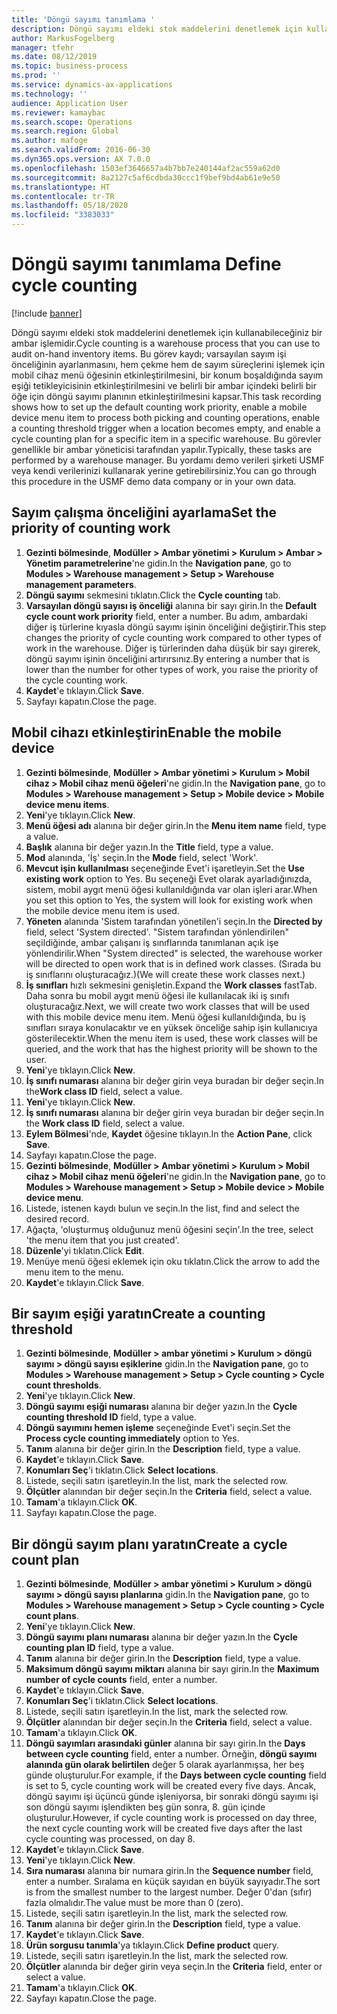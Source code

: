 ```yaml
---
title: 'Döngü sayımı tanımlama '
description: Döngü sayımı eldeki stok maddelerini denetlemek için kullanabileceğiniz bir ambar işlemidir.
author: MarkusFogelberg
manager: tfehr
ms.date: 08/12/2019
ms.topic: business-process
ms.prod: ''
ms.service: dynamics-ax-applications
ms.technology: ''
audience: Application User
ms.reviewer: kamaybac
ms.search.scope: Operations
ms.search.region: Global
ms.author: mafoge
ms.search.validFrom: 2016-06-30
ms.dyn365.ops.version: AX 7.0.0
ms.openlocfilehash: 1503ef3646657a4b7bb7e240144af2ac559a62d0
ms.sourcegitcommit: 8a2127c5af6cdbda30ccc1f9bef9bd4ab61e9e50
ms.translationtype: HT
ms.contentlocale: tr-TR
ms.lasthandoff: 05/18/2020
ms.locfileid: "3383033"
---
```

# <a name="define-cycle-counting"></a><span data-ttu-id="2ebd4-103">Döngü sayımı tanımlama </span><span class="sxs-lookup"><span data-stu-id="2ebd4-103">Define cycle counting</span></span> 

[!include [banner](../../includes/banner.md)]

<span data-ttu-id="2ebd4-104">Döngü sayımı eldeki stok maddelerini denetlemek için kullanabileceğiniz bir ambar işlemidir.</span><span class="sxs-lookup"><span data-stu-id="2ebd4-104">Cycle counting is a warehouse process that you can use to audit on-hand inventory items.</span></span> <span data-ttu-id="2ebd4-105">Bu görev kaydı; varsayılan sayım işi önceliğinin ayarlanmasını, hem çekme hem de sayım süreçlerini işlemek için mobil cihaz menü öğesinin etkinleştirilmesini, bir konum boşaldığında sayım eşiği tetikleyicisinin etkinleştirilmesini ve belirli bir ambar içindeki belirli bir öğe için döngü sayımı planının etkinleştirilmesini kapsar.</span><span class="sxs-lookup"><span data-stu-id="2ebd4-105">This task recording shows how to set up the default counting work priority, enable a mobile device menu item to process both picking and counting operations, enable a counting threshold trigger when a location becomes empty, and enable a cycle counting plan for a specific item in a specific warehouse.</span></span> <span data-ttu-id="2ebd4-106">Bu görevler genellikle bir ambar yöneticisi tarafından yapılır.</span><span class="sxs-lookup"><span data-stu-id="2ebd4-106">Typically, these tasks are performed by a warehouse manager.</span></span> <span data-ttu-id="2ebd4-107">Bu yordamı demo verileri şirketi USMF veya kendi verilerinizi kullanarak yerine getirebilirsiniz.</span><span class="sxs-lookup"><span data-stu-id="2ebd4-107">You can go through this procedure in the USMF demo data company or in your own data.</span></span>


## <a name="set-the-priority-of-counting-work"></a><span data-ttu-id="2ebd4-108">Sayım çalışma önceliğini ayarlama</span><span class="sxs-lookup"><span data-stu-id="2ebd4-108">Set the priority of counting work</span></span>
1. <span data-ttu-id="2ebd4-109">**Gezinti bölmesinde**, **Modüller > Ambar yönetimi > Kurulum > Ambar > Yönetim parametrelerine**'ne gidin.</span><span class="sxs-lookup"><span data-stu-id="2ebd4-109">In the **Navigation pane**, go to **Modules > Warehouse management > Setup > Warehouse management parameters**.</span></span>
2. <span data-ttu-id="2ebd4-110">**Döngü sayımı** sekmesini tıklatın.</span><span class="sxs-lookup"><span data-stu-id="2ebd4-110">Click the **Cycle counting** tab.</span></span>
3. <span data-ttu-id="2ebd4-111">**Varsayılan döngü sayısı iş önceliği** alanına bir sayı girin.</span><span class="sxs-lookup"><span data-stu-id="2ebd4-111">In the **Default cycle count work priority** field, enter a number.</span></span> <span data-ttu-id="2ebd4-112">Bu adım, ambardaki diğer iş türlerine kıyasla döngü sayımı işinin önceliğini değiştirir.</span><span class="sxs-lookup"><span data-stu-id="2ebd4-112">This step changes the priority of cycle counting work compared to other types of work in the warehouse.</span></span> <span data-ttu-id="2ebd4-113">Diğer iş türlerinden daha düşük bir sayı girerek, döngü sayımı işinin önceliğini artırırsınız.</span><span class="sxs-lookup"><span data-stu-id="2ebd4-113">By entering a number that is lower than the number for other types of work, you raise the priority of the cycle counting work.</span></span>  
4. <span data-ttu-id="2ebd4-114">**Kaydet**'e tıklayın.</span><span class="sxs-lookup"><span data-stu-id="2ebd4-114">Click **Save**.</span></span>
5. <span data-ttu-id="2ebd4-115">Sayfayı kapatın.</span><span class="sxs-lookup"><span data-stu-id="2ebd4-115">Close the page.</span></span>

## <a name="enable-the-mobile-device"></a><span data-ttu-id="2ebd4-116">Mobil cihazı etkinleştirin</span><span class="sxs-lookup"><span data-stu-id="2ebd4-116">Enable the mobile device</span></span>
1. <span data-ttu-id="2ebd4-117">**Gezinti bölmesinde**, **Modüller > Ambar yönetimi > Kurulum > Mobil cihaz > Mobil cihaz menü öğeleri**'ne gidin.</span><span class="sxs-lookup"><span data-stu-id="2ebd4-117">In the **Navigation pane**, go to **Modules > Warehouse management > Setup > Mobile device > Mobile device menu items**.</span></span>
2. <span data-ttu-id="2ebd4-118">**Yeni**'ye tıklayın.</span><span class="sxs-lookup"><span data-stu-id="2ebd4-118">Click **New**.</span></span>
3. <span data-ttu-id="2ebd4-119">**Menü öğesi adı** alanına bir değer girin.</span><span class="sxs-lookup"><span data-stu-id="2ebd4-119">In the **Menu item name** field, type a value.</span></span>
4. <span data-ttu-id="2ebd4-120">**Başlık** alanına bir değer yazın.</span><span class="sxs-lookup"><span data-stu-id="2ebd4-120">In the **Title** field, type a value.</span></span>
5. <span data-ttu-id="2ebd4-121">**Mod** alanında, 'İş' seçin.</span><span class="sxs-lookup"><span data-stu-id="2ebd4-121">In the **Mode** field, select 'Work'.</span></span>
6. <span data-ttu-id="2ebd4-122">**Mevcut işin kullanılması** seçeneğinde Evet'i işaretleyin.</span><span class="sxs-lookup"><span data-stu-id="2ebd4-122">Set the **Use existing work** option to Yes.</span></span> <span data-ttu-id="2ebd4-123">Bu seçeneği Evet olarak ayarladığınızda, sistem, mobil aygıt menü öğesi kullanıldığında var olan işleri arar.</span><span class="sxs-lookup"><span data-stu-id="2ebd4-123">When you set this option to Yes, the system will look for existing work when the mobile device menu item is used.</span></span>  
7. <span data-ttu-id="2ebd4-124">**Yöneten** alanında 'Sistem tarafından yönetilen'i seçin.</span><span class="sxs-lookup"><span data-stu-id="2ebd4-124">In the **Directed by** field, select 'System directed'.</span></span> <span data-ttu-id="2ebd4-125">"Sistem tarafından yönlendirilen" seçildiğinde, ambar çalışanı iş sınıflarında tanımlanan açık işe yönlendirilir.</span><span class="sxs-lookup"><span data-stu-id="2ebd4-125">When "System directed" is selected, the warehouse worker will be directed to open work that is in defined work classes.</span></span> <span data-ttu-id="2ebd4-126">(Sırada bu iş sınıflarını oluşturacağız.)</span><span class="sxs-lookup"><span data-stu-id="2ebd4-126">(We will create these work classes next.)</span></span>  
8. <span data-ttu-id="2ebd4-127">**İş sınıfları** hızlı sekmesini genişletin.</span><span class="sxs-lookup"><span data-stu-id="2ebd4-127">Expand the **Work classes** fastTab.</span></span> <span data-ttu-id="2ebd4-128">Daha sonra bu mobil aygıt menü öğesi ile kullanılacak iki iş sınıfı oluşturacağız.</span><span class="sxs-lookup"><span data-stu-id="2ebd4-128">Next, we will create two work classes that will be used with this mobile device menu item.</span></span> <span data-ttu-id="2ebd4-129">Menü öğesi kullanıldığında, bu iş sınıfları sıraya konulacaktır ve en yüksek önceliğe sahip işin kullanıcıya gösterilecektir.</span><span class="sxs-lookup"><span data-stu-id="2ebd4-129">When the menu item is used, these work classes will be queried, and the work that has the highest priority will be shown to the user.</span></span>  
9. <span data-ttu-id="2ebd4-130">**Yeni**'ye tıklayın.</span><span class="sxs-lookup"><span data-stu-id="2ebd4-130">Click **New**.</span></span>
10. <span data-ttu-id="2ebd4-131">**İş sınıfı numarası** alanına bir değer girin veya buradan bir değer seçin.</span><span class="sxs-lookup"><span data-stu-id="2ebd4-131">In the**Work class ID** field, select a value.</span></span>
11. <span data-ttu-id="2ebd4-132">**Yeni**'ye tıklayın.</span><span class="sxs-lookup"><span data-stu-id="2ebd4-132">Click **New**.</span></span>
12. <span data-ttu-id="2ebd4-133">**İş sınıfı numarası** alanına bir değer girin veya buradan bir değer seçin.</span><span class="sxs-lookup"><span data-stu-id="2ebd4-133">In the **Work class ID** field, select a value.</span></span>
13. <span data-ttu-id="2ebd4-134">**Eylem Bölmesi**'nde, **Kaydet** öğesine tıklayın.</span><span class="sxs-lookup"><span data-stu-id="2ebd4-134">In the **Action Pane**, click **Save**.</span></span>
14. <span data-ttu-id="2ebd4-135">Sayfayı kapatın.</span><span class="sxs-lookup"><span data-stu-id="2ebd4-135">Close the page.</span></span>
15. <span data-ttu-id="2ebd4-136">**Gezinti bölmesinde**, **Modüller > Ambar yönetimi > Kurulum > Mobil cihaz > Mobil cihaz menü öğeleri**'ne gidin.</span><span class="sxs-lookup"><span data-stu-id="2ebd4-136">In the **Navigation pane**, go to **Modules > Warehouse management > Setup > Mobile device > Mobile device menu**.</span></span>
16. <span data-ttu-id="2ebd4-137">Listede, istenen kaydı bulun ve seçin.</span><span class="sxs-lookup"><span data-stu-id="2ebd4-137">In the list, find and select the desired record.</span></span>
17. <span data-ttu-id="2ebd4-138">Ağaçta, 'oluşturmuş olduğunuz menü öğesini seçin'.</span><span class="sxs-lookup"><span data-stu-id="2ebd4-138">In the tree, select 'the menu item that you just created'.</span></span>
18. <span data-ttu-id="2ebd4-139">**Düzenle**'yi tıklatın.</span><span class="sxs-lookup"><span data-stu-id="2ebd4-139">Click **Edit**.</span></span>
19. <span data-ttu-id="2ebd4-140">Menüye menü öğesi eklemek için oku tıklatın.</span><span class="sxs-lookup"><span data-stu-id="2ebd4-140">Click the arrow to add the menu item to the menu.</span></span>
20. <span data-ttu-id="2ebd4-141">**Kaydet**'e tıklayın.</span><span class="sxs-lookup"><span data-stu-id="2ebd4-141">Click **Save**.</span></span>

## <a name="create-a-counting-threshold"></a><span data-ttu-id="2ebd4-142">Bir sayım eşiği yaratın</span><span class="sxs-lookup"><span data-stu-id="2ebd4-142">Create a counting threshold</span></span>
1. <span data-ttu-id="2ebd4-143">**Gezinti bölmesinde**, **Modüller > ambar yönetimi > Kurulum > döngü sayımı > döngü sayısı eşiklerine** gidin.</span><span class="sxs-lookup"><span data-stu-id="2ebd4-143">In the **Navigation pane**, go to **Modules > Warehouse management > Setup > Cycle counting > Cycle count thresholds**.</span></span>
2. <span data-ttu-id="2ebd4-144">**Yeni**'ye tıklayın.</span><span class="sxs-lookup"><span data-stu-id="2ebd4-144">Click **New**.</span></span>
3. <span data-ttu-id="2ebd4-145">**Döngü sayımı eşiği numarası** alanına bir değer yazın.</span><span class="sxs-lookup"><span data-stu-id="2ebd4-145">In the **Cycle counting threshold ID** field, type a value.</span></span>
4. <span data-ttu-id="2ebd4-146">**Döngü sayımını hemen işleme** seçeneğinde Evet'i seçin.</span><span class="sxs-lookup"><span data-stu-id="2ebd4-146">Set the **Process cycle counting immediately** option to Yes.</span></span>
5. <span data-ttu-id="2ebd4-147">**Tanım** alanına bir değer girin.</span><span class="sxs-lookup"><span data-stu-id="2ebd4-147">In the **Description** field, type a value.</span></span>
6. <span data-ttu-id="2ebd4-148">**Kaydet**'e tıklayın.</span><span class="sxs-lookup"><span data-stu-id="2ebd4-148">Click **Save**.</span></span>
7. <span data-ttu-id="2ebd4-149">**Konumları Seç**'i tıklatın.</span><span class="sxs-lookup"><span data-stu-id="2ebd4-149">Click **Select locations**.</span></span>
8. <span data-ttu-id="2ebd4-150">Listede, seçili satırı işaretleyin.</span><span class="sxs-lookup"><span data-stu-id="2ebd4-150">In the list, mark the selected row.</span></span>
9. <span data-ttu-id="2ebd4-151">**Ölçütler** alanından bir değer seçin.</span><span class="sxs-lookup"><span data-stu-id="2ebd4-151">In the **Criteria** field, select a value.</span></span>
10. <span data-ttu-id="2ebd4-152">**Tamam**'a tıklayın.</span><span class="sxs-lookup"><span data-stu-id="2ebd4-152">Click **OK**.</span></span>
11. <span data-ttu-id="2ebd4-153">Sayfayı kapatın.</span><span class="sxs-lookup"><span data-stu-id="2ebd4-153">Close the page.</span></span>

## <a name="create-a-cycle-count-plan"></a><span data-ttu-id="2ebd4-154">Bir döngü sayım planı yaratın</span><span class="sxs-lookup"><span data-stu-id="2ebd4-154">Create a cycle count plan</span></span>
1. <span data-ttu-id="2ebd4-155">**Gezinti bölmesinde**, **Modüller > ambar yönetimi > Kurulum > döngü sayımı > döngü sayısı planlarına** gidin.</span><span class="sxs-lookup"><span data-stu-id="2ebd4-155">In the **Navigation pane**, go to **Modules > Warehouse management > Setup > Cycle counting > Cycle count plans**.</span></span>
2. <span data-ttu-id="2ebd4-156">**Yeni**'ye tıklayın.</span><span class="sxs-lookup"><span data-stu-id="2ebd4-156">Click **New**.</span></span>
3. <span data-ttu-id="2ebd4-157">**Döngü sayımı planı numarası** alanına bir değer yazın.</span><span class="sxs-lookup"><span data-stu-id="2ebd4-157">In the **Cycle counting plan ID** field, type a value.</span></span>
4. <span data-ttu-id="2ebd4-158">**Tanım** alanına bir değer girin.</span><span class="sxs-lookup"><span data-stu-id="2ebd4-158">In the **Description** field, type a value.</span></span>
5. <span data-ttu-id="2ebd4-159">**Maksimum döngü sayımı miktarı** alanına bir sayı girin.</span><span class="sxs-lookup"><span data-stu-id="2ebd4-159">In the **Maximum number of cycle counts** field, enter a number.</span></span>
6. <span data-ttu-id="2ebd4-160">**Kaydet**'e tıklayın.</span><span class="sxs-lookup"><span data-stu-id="2ebd4-160">Click **Save**.</span></span>
7. <span data-ttu-id="2ebd4-161">**Konumları Seç**'i tıklatın.</span><span class="sxs-lookup"><span data-stu-id="2ebd4-161">Click **Select locations**.</span></span>
8. <span data-ttu-id="2ebd4-162">Listede, seçili satırı işaretleyin.</span><span class="sxs-lookup"><span data-stu-id="2ebd4-162">In the list, mark the selected row.</span></span>
9. <span data-ttu-id="2ebd4-163">**Ölçütler** alanından bir değer seçin.</span><span class="sxs-lookup"><span data-stu-id="2ebd4-163">In the **Criteria** field, select a value.</span></span>
10. <span data-ttu-id="2ebd4-164">**Tamam**'a tıklayın.</span><span class="sxs-lookup"><span data-stu-id="2ebd4-164">Click **OK**.</span></span>
11. <span data-ttu-id="2ebd4-165">**Döngü sayımları arasındaki günler** alanına bir sayı girin.</span><span class="sxs-lookup"><span data-stu-id="2ebd4-165">In the **Days between cycle counting** field, enter a number.</span></span> <span data-ttu-id="2ebd4-166">Örneğin, **döngü sayımı alanında gün olarak belirtilen** değer 5 olarak ayarlanmışsa, her beş günde oluşturulur.</span><span class="sxs-lookup"><span data-stu-id="2ebd4-166">For example, if the **Days between cycle counting** field is set to 5, cycle counting work will be created every five days.</span></span> <span data-ttu-id="2ebd4-167">Ancak, döngü sayımı işi üçüncü günde işleniyorsa, bir sonraki döngü sayımı işi son döngü sayımı işlendikten beş gün sonra, 8. gün içinde oluşturulur.</span><span class="sxs-lookup"><span data-stu-id="2ebd4-167">However, if cycle counting work is processed on day three, the next cycle counting work will be created five days after the last cycle counting was processed, on day 8.</span></span>  
12. <span data-ttu-id="2ebd4-168">**Kaydet**'e tıklayın.</span><span class="sxs-lookup"><span data-stu-id="2ebd4-168">Click **Save**.</span></span>
13. <span data-ttu-id="2ebd4-169">**Yeni**'ye tıklayın.</span><span class="sxs-lookup"><span data-stu-id="2ebd4-169">Click **New**.</span></span>
14. <span data-ttu-id="2ebd4-170">**Sıra numarası** alanına bir numara girin.</span><span class="sxs-lookup"><span data-stu-id="2ebd4-170">In the **Sequence number** field, enter a number.</span></span> <span data-ttu-id="2ebd4-171">Sıralama en küçük sayıdan en büyük sayıyadır.</span><span class="sxs-lookup"><span data-stu-id="2ebd4-171">The sort is from the smallest number to the largest number.</span></span> <span data-ttu-id="2ebd4-172">Değer 0'dan (sıfır) fazla olmalıdır.</span><span class="sxs-lookup"><span data-stu-id="2ebd4-172">The value must be more than 0 (zero).</span></span>  
15. <span data-ttu-id="2ebd4-173">Listede, seçili satırı işaretleyin.</span><span class="sxs-lookup"><span data-stu-id="2ebd4-173">In the list, mark the selected row.</span></span>
16. <span data-ttu-id="2ebd4-174">**Tanım** alanına bir değer girin.</span><span class="sxs-lookup"><span data-stu-id="2ebd4-174">In the **Description** field, type a value.</span></span>
17. <span data-ttu-id="2ebd4-175">**Kaydet**'e tıklayın.</span><span class="sxs-lookup"><span data-stu-id="2ebd4-175">Click **Save**.</span></span>
18. <span data-ttu-id="2ebd4-176">**Ürün sorgusu tanımla**'ya tıklayın.</span><span class="sxs-lookup"><span data-stu-id="2ebd4-176">Click **Define product** query.</span></span>
19. <span data-ttu-id="2ebd4-177">Listede, seçili satırı işaretleyin.</span><span class="sxs-lookup"><span data-stu-id="2ebd4-177">In the list, mark the selected row.</span></span>
20. <span data-ttu-id="2ebd4-178">**Ölçütler** alanında bir değer girin veya seçin.</span><span class="sxs-lookup"><span data-stu-id="2ebd4-178">In the **Criteria** field, enter or select a value.</span></span>
21. <span data-ttu-id="2ebd4-179">**Tamam**'a tıklayın.</span><span class="sxs-lookup"><span data-stu-id="2ebd4-179">Click **OK**.</span></span>
22. <span data-ttu-id="2ebd4-180">Sayfayı kapatın.</span><span class="sxs-lookup"><span data-stu-id="2ebd4-180">Close the page.</span></span>

